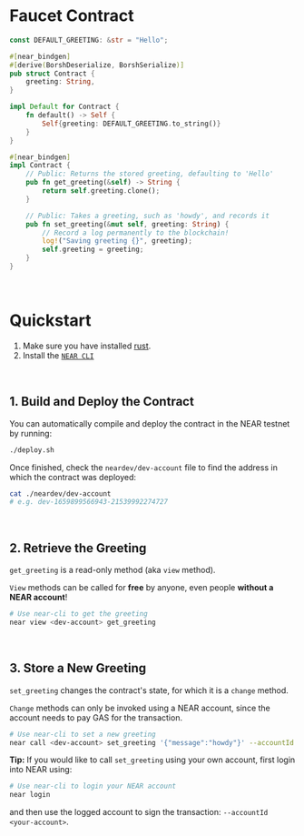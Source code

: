 # Faucet Contract

```rust
const DEFAULT_GREETING: &str = "Hello";

#[near_bindgen]
#[derive(BorshDeserialize, BorshSerialize)]
pub struct Contract {
    greeting: String,
}

impl Default for Contract {
    fn default() -> Self {
        Self{greeting: DEFAULT_GREETING.to_string()}
    }
}

#[near_bindgen]
impl Contract {
    // Public: Returns the stored greeting, defaulting to 'Hello'
    pub fn get_greeting(&self) -> String {
        return self.greeting.clone();
    }

    // Public: Takes a greeting, such as 'howdy', and records it
    pub fn set_greeting(&mut self, greeting: String) {
        // Record a log permanently to the blockchain!
        log!("Saving greeting {}", greeting);
        self.greeting = greeting;
    }
}
```

<br />

# Quickstart

1. Make sure you have installed [rust](https://rust.org/).
2. Install the [`NEAR CLI`](https://github.com/near/near-cli#setup)

<br />

## 1. Build and Deploy the Contract
You can automatically compile and deploy the contract in the NEAR testnet by running:

```bash
./deploy.sh
```

Once finished, check the `neardev/dev-account` file to find the address in which the contract was deployed:

```bash
cat ./neardev/dev-account
# e.g. dev-1659899566943-21539992274727
```

<br />

## 2. Retrieve the Greeting

`get_greeting` is a read-only method (aka `view` method).

`View` methods can be called for **free** by anyone, even people **without a NEAR account**!

```bash
# Use near-cli to get the greeting
near view <dev-account> get_greeting
```

<br />

## 3. Store a New Greeting
`set_greeting` changes the contract's state, for which it is a `change` method.

`Change` methods can only be invoked using a NEAR account, since the account needs to pay GAS for the transaction.

```bash
# Use near-cli to set a new greeting
near call <dev-account> set_greeting '{"message":"howdy"}' --accountId <dev-account>
```

**Tip:** If you would like to call `set_greeting` using your own account, first login into NEAR using:

```bash
# Use near-cli to login your NEAR account
near login
```

and then use the logged account to sign the transaction: `--accountId <your-account>`.
